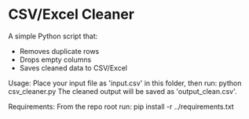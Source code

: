# CSV/Excel Cleaner

A simple Python script that:
- Removes duplicate rows
- Drops empty columns
- Saves cleaned data to CSV/Excel

Usage:
  Place your input file as 'input.csv' in this folder, then run:
    python csv_cleaner.py
  The cleaned output will be saved as 'output_clean.csv'.

Requirements:
  From the repo root run:
    pip install -r ../requirements.txt
